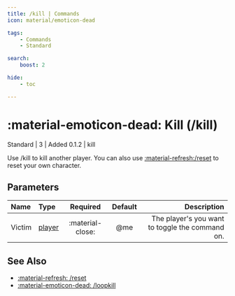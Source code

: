 ```yaml
---
title: /kill | Commands
icon: material/emoticon-dead

tags:
    - Commands
    - Standard

search:
    boost: 2

hide:
    - toc

---
```

# <p style="color: var(--md-default-fg-color); display: inline;">:material-emoticon-dead: Kill</p> (/kill)
<div style="display:inline;">
<p style="color: var(--destrix-docs--commandcat-standard); display: inline;">Standard</p>
| <p style="color: var(--md-default-fg-color--light); display: inline;">3</p> | <p style="color: var(--md-default-fg-color--light); display: inline;"> Added 0.1.2</p> | kill
</div>

Use /kill to kill another player. You can also use [:material-refresh:/reset](/Commands/specifics/reset/) to reset your own character.

## Parameters

| Name   | Type   | Required         | Default | Description                            |
|:--------|:--------|:------------------:|:---------:|----------------------------------------:|
| Victim | [player](../parameters.md#player) | :material-close: | @me     | The player's you want to toggle the command on. |

## See Also
* [:material-refresh: /reset](/Commands/specifics/reset/)
* [:material-emoticon-dead: /loopkill](/Commands/specifics/loopkill/)